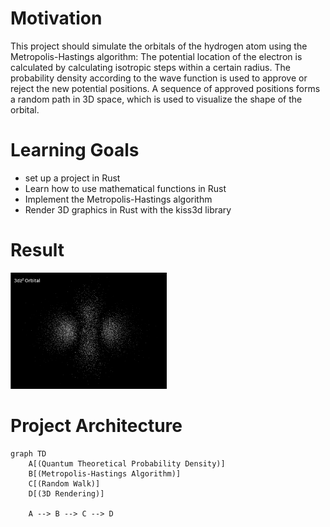 # Motivation
This project should simulate the orbitals of the hydrogen atom using the Metropolis-Hastings algorithm:
The potential location of the electron is calculated by calculating isotropic steps within a certain radius.
The probability density according to the wave function is used to approve or reject the new potential positions.
A sequence of approved positions forms a random path in 3D space, which is used to visualize the shape of the orbital.
# Learning Goals
- set up a project in Rust
- Learn how to use mathematical functions in Rust
- Implement the Metropolis-Hastings algorithm
- Render 3D graphics in Rust with the kiss3d library
# Result
<img src="https://github.com/JoJoDataPhysics/orbitals/blob/main/3dz2.gif" alt="orbital" width="250"/>

# Project Architecture
```mermaid
graph TD
    A[(Quantum Theoretical Probability Density)]
    B[(Metropolis-Hastings Algorithm)]
    C[(Random Walk)]
    D[(3D Rendering)]

    A --> B --> C --> D


